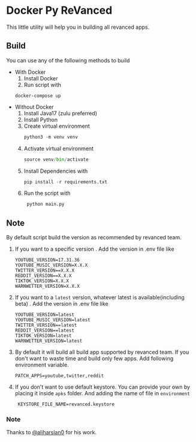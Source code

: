 # Docker Py ReVanced
This little utility will help you in building all revanced apps.

## Build
You can use any of the following methods to build
- With Docker
   1. Install Docker
   2. Run script with
   ```shell
   docker-compose up
   ```
- Without Docker
   1. Install Java17 (zulu preferred)
   2. Install Python
   3. Create virtual environment
      ```python
      python3 -m venv venv
      ```
   4. Activate virtual environment
      ```python
      source venv/bin/activate
      ```
   3. Install Dependencies with
      ```python
      pip install -r requirements.txt
      ```
   4. Run the script with
      ```python
       python main.py
      ```
## Note
By default script build the version as recommended by revanced team.
1. If you want to a specific version . Add the version in .env file like
    ```dotenv
    YOUTUBE_VERSION=17.31.36
    YOUTUBE_MUSIC_VERSION=X.X.X
    TWITTER_VERSION==X.X.X
    REDDIT_VERSION==X.X.X
    TIKTOK_VERSION=X.X.X
    WARNWETTER_VERSION=X.X.X
    ```
2. If you want to a `latest` version, whatever latest is available(including beta) .
   Add the version in .env file like
    ```dotenv
    YOUTUBE_VERSION=latest
    YOUTUBE_MUSIC_VERSION=latest
    TWITTER_VERSION==latest
    REDDIT_VERSION==latest
    TIKTOK_VERSION=latest
    WARNWETTER_VERSION=latest
    ```
3. By default it will build all build app supported by revanced team. If you don't
   want to waste time and build only few apps. Add following environment variable.
    ```dotenv
    PATCH_APPS=youtube,twitter,reddit
    ```
4. If you don't want to use default keystore. You can provide your own by placing it 
   inside `apks` folder. And adding the name of file in `environment`
   ```dotenv
    KEYSTORE_FILE_NAME=revanced.keystore
    ```
### Note
Thanks to [@aliharslan0](https://github.com/aliharslan0/pyrevanced) for his work.
